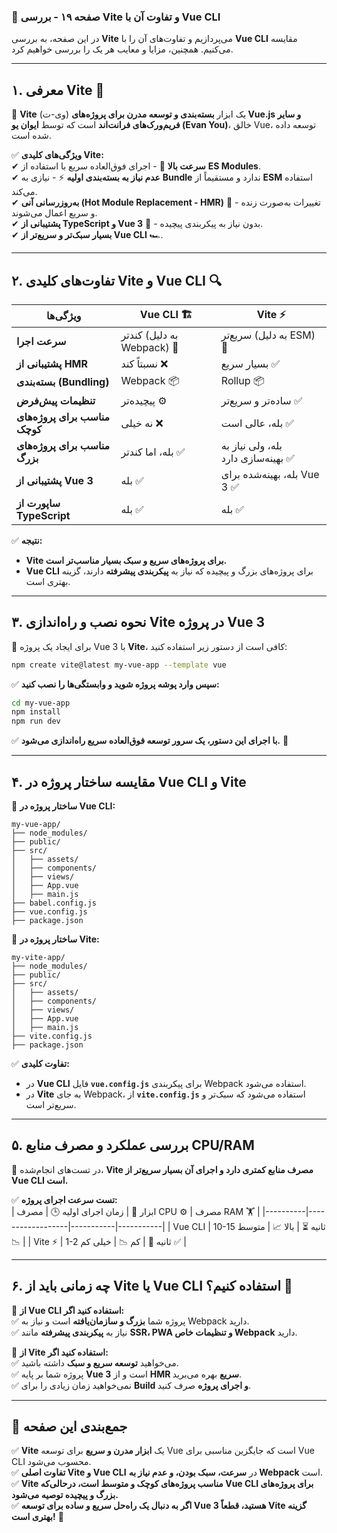 ### **📌 صفحه ۱۹ - بررسی Vite و تفاوت آن با Vue CLI**  

در این صفحه، به بررسی **Vite** می‌پردازیم و تفاوت‌های آن را با **Vue CLI** مقایسه می‌کنیم. همچنین، مزایا و معایب هر یک را بررسی خواهیم کرد.  

---

## **۱. معرفی Vite 🚀**  

📌 **Vite** (وی-ت) یک ابزار **بسته‌بندی و توسعه مدرن برای پروژه‌های Vue.js و سایر فریم‌ورک‌های فرانت‌اند** است که توسط **ایوان یو (Evan You)**، خالق Vue، توسعه داده شده است.  

✅ **ویژگی‌های کلیدی Vite:**  
✔ **سرعت بالا** 🚀 - اجرای فوق‌العاده سریع با استفاده از **ES Modules**.  
✔ **عدم نیاز به بسته‌بندی اولیه** ⚡ - نیازی به **Bundle** ندارد و مستقیماً از **ESM** استفاده می‌کند.  
✔ **به‌روزرسانی آنی (Hot Module Replacement - HMR)** 🔄 - تغییرات به‌صورت زنده و سریع اعمال می‌شوند.  
✔ **پشتیبانی از TypeScript و Vue 3** 📌 - بدون نیاز به پیکربندی پیچیده.  
✔ **بسیار سبک‌تر و سریع‌تر از Vue CLI** 🏎.  

---

## **۲. تفاوت‌های کلیدی Vite و Vue CLI 🔍**  

| ویژگی‌ها           | Vue CLI 🏗  | Vite ⚡ |
|--------------------|------------|--------|
| **سرعت اجرا**     | کندتر (به دلیل Webpack) 🐢 | سریع‌تر (به دلیل ESM) 🚀 |
| **پشتیبانی از HMR** | نسبتاً کند ❌ | بسیار سریع ✅ |
| **بسته‌بندی (Bundling)** | Webpack 📦 | Rollup 📦 |
| **تنظیمات پیش‌فرض** | پیچیده‌تر ⚙ | ساده‌تر و سریع‌تر ✅ |
| **مناسب برای پروژه‌های کوچک** | نه خیلی ❌ | بله، عالی است ✅ |
| **مناسب برای پروژه‌های بزرگ** | بله، اما کندتر ✅ | بله، ولی نیاز به بهینه‌سازی دارد ✅ |
| **پشتیبانی از Vue 3** | بله ✅ | بله، بهینه‌شده برای Vue 3 ✅ |
| **ساپورت از TypeScript** | بله ✅ | بله ✅ |

✅ **نتیجه:**  
- **Vite برای پروژه‌های سریع و سبک بسیار مناسب‌تر است.**  
- **Vue CLI** برای پروژه‌های بزرگ و پیچیده که نیاز به **پیکربندی پیشرفته** دارند، گزینه بهتری است.  

---

## **۳. نحوه نصب و راه‌اندازی Vite در پروژه Vue 3**  

📌 برای ایجاد یک پروژه Vue 3 با **Vite**، کافی است از دستور زیر استفاده کنید:  

```sh
npm create vite@latest my-vue-app --template vue
```

✅ **سپس وارد پوشه پروژه شوید و وابستگی‌ها را نصب کنید:**  

```sh
cd my-vue-app
npm install
npm run dev
```

✅ **با اجرای این دستور، یک سرور توسعه فوق‌العاده سریع راه‌اندازی می‌شود.** 🚀  

---

## **۴. مقایسه ساختار پروژه در Vue CLI و Vite**  

📌 **ساختار پروژه در Vue CLI:**  

```
my-vue-app/
├── node_modules/
├── public/
├── src/
│   ├── assets/
│   ├── components/
│   ├── views/
│   ├── App.vue
│   ├── main.js
├── babel.config.js
├── vue.config.js
├── package.json
```

📌 **ساختار پروژه در Vite:**  

```
my-vite-app/
├── node_modules/
├── public/
├── src/
│   ├── assets/
│   ├── components/
│   ├── views/
│   ├── App.vue
│   ├── main.js
├── vite.config.js
├── package.json
```

✅ **تفاوت کلیدی:**  
- در **Vue CLI** فایل **`vue.config.js`** برای پیکربندی Webpack استفاده می‌شود.  
- در **Vite** به جای Webpack، از **`vite.config.js`** استفاده می‌شود که سبک‌تر و سریع‌تر است.  

---

## **۵. بررسی عملکرد و مصرف منابع CPU/RAM**  

📌 در تست‌های انجام‌شده، **Vite مصرف منابع کمتری دارد و اجرای آن بسیار سریع‌تر از Vue CLI است.**  

✅ **تست سرعت اجرای پروژه:**  
| ابزار 🚀  | زمان اجرای اولیه 🕒 | مصرف CPU ⚙ | مصرف RAM 🏋️ |
|----------|------------------|-----------|-----------|
| Vue CLI  | 10-15 ثانیه ⏳ | بالا 📈 | متوسط 📉 |
| Vite ⚡  | 1-2 ثانیه 🚀 | کم 📉 | خیلی کم ✅ |

---

## **۶. چه زمانی باید از Vite یا Vue CLI استفاده کنیم؟ 🤔**  

📌 **از Vue CLI استفاده کنید اگر:**  
✅ پروژه شما **بزرگ و سازمان‌یافته** است و نیاز به Webpack دارید.  
✅ نیاز به **پیکربندی پیشرفته** مانند **SSR، PWA و تنظیمات خاص Webpack** دارید.  

📌 **از Vite استفاده کنید اگر:**  
✅ می‌خواهید **توسعه سریع و سبک** داشته باشید.  
✅ پروژه شما بر پایه **Vue 3** است و از **HMR سریع** بهره می‌برید.  
✅ نمی‌خواهید زمان زیادی را برای **Build و اجرای پروژه** صرف کنید.  

---

## **📌 جمع‌بندی این صفحه**  

✅ **Vite** یک **ابزار مدرن و سریع** برای توسعه Vue است که جایگزین مناسبی برای Vue CLI محسوب می‌شود.  
✅ **تفاوت اصلی Vite و Vue CLI** در **سرعت، سبک بودن، و عدم نیاز به Webpack** است.  
✅ **Vite مناسب پروژه‌های کوچک و متوسط است، درحالی‌که Vue CLI برای پروژه‌های بزرگ و پیچیده توصیه می‌شود.**  
✅ **اگر به دنبال یک راه‌حل سریع و ساده برای توسعه Vue 3 هستید، قطعاً Vite گزینه بهتری است!** 🚀  

